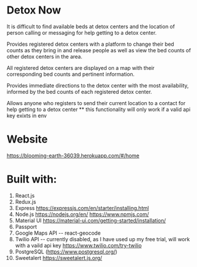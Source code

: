 # Detox Now

It is difficult to find available beds at detox centers and the location of person calling or messaging for help getting to a detox center.

Provides registered detox centers with a platform to change their bed counts as they bring in and release people as well as view the bed counts of other detox centers in the area.

All registered detox centers are displayed on a map with their corresponding bed counts and pertinent information.

Provides immediate directions to the detox center with the most availability, informed by the bed counts of each registered detox center.

Allows anyone who registers to send their current location to a contact for help getting to a detox center ** this functionality will only work if a valid api key exixts in env

# Website
https://blooming-earth-36039.herokuapp.com/#/home

# Built with:
1. React.js
2. Redux.js
3. Express
https://expressjs.com/en/starter/installing.html
4. Node.js
https://nodejs.org/en/
https://www.npmjs.com/
5. Material UI
https://material-ui.com/getting-started/installation/
6. Passport
7. Google Maps API -- react-geocode
8. Twilio API -- currently disabled, as I have used up my free trial, will work with a vaild api key
https://www.twilio.com/try-twilio
9. PostgreSQL
(https://www.postgresql.org/)
10. Sweetalert 
https://sweetalert.js.org/






